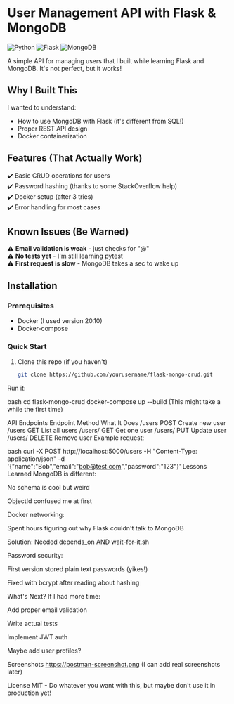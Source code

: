 # User Management API with Flask & MongoDB

![Python](https://img.shields.io/badge/python-3.9+-blue?style=flat-square)
![Flask](https://img.shields.io/badge/flask-2.0.*-lightgrey?style=flat-square)
![MongoDB](https://img.shields.io/badge/mongodb-5.0+-green?style=flat-square) 

A simple API for managing users that I built while learning Flask and MongoDB. It's not perfect, but it works!
 
## Why I Built This

I wanted to understand:
- How to use MongoDB with Flask (it's different from SQL!) 
- Proper REST API design
- Docker containerization 

## Features (That Actually Work)

✔️ Basic CRUD operations for users  
✔️ Password hashing (thanks to some StackOverflow help)  
✔️ Docker setup (after 3 tries)  
✔️ Error handling for most cases  

## Known Issues (Be Warned)

⚠️ **Email validation is weak** - just checks for "@"  
⚠️ **No tests yet** - I'm still learning pytest  
⚠️ **First request is slow** - MongoDB takes a sec to wake up  

## Installation

### Prerequisites
- Docker (I used version 20.10)
- Docker-compose

### Quick Start
1. Clone this repo (if you haven't)
   ```bash
   git clone https://github.com/yourusername/flask-mongo-crud.git
Run it:

bash
cd flask-mongo-crud
docker-compose up --build
(This might take a while the first time)

API Endpoints
Endpoint	Method	What It Does
/users	POST	Create new user
/users	GET	List all users
/users/<id>	GET	Get one user
/users/<id>	PUT	Update user
/users/<id>	DELETE	Remove user
Example request:

bash
curl -X POST http://localhost:5000/users -H "Content-Type: application/json" -d '{"name":"Bob","email":"bob@test.com","password":"123"}'
Lessons Learned
MongoDB is different:

No schema is cool but weird

ObjectId confused me at first

Docker networking:

Spent hours figuring out why Flask couldn't talk to MongoDB

Solution: Needed depends_on AND wait-for-it.sh

Password security:

First version stored plain text passwords (yikes!)

Fixed with bcrypt after reading about hashing

What's Next?
If I had more time:

Add proper email validation

Write actual tests

Implement JWT auth

Maybe add user profiles?

Screenshots
https://postman-screenshot.png (I can add real screenshots later)

License
MIT - Do whatever you want with this, but maybe don't use it in production yet!

